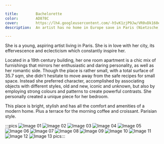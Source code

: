 ```yaml
---

title:        Bachelorette
color:        AD878C
cover:        https://lh4.googleusercontent.com/-h5vK1zjP9Jw/VR0vDk160eI/AAAAAAAAF1w/6rsIevo4_DE/s0/Bachelorette-image-05__by_interiordelight.ro.jpg
description:  An artist has no home in Europe save in Paris (Nietzsche)

---
```

She is a young, aspiring artist living in Paris. She is in love with her city, its effervescence and eclecticism which constantly inspire her.

Located in a 19th century building, her one room apartment is a chic mix of furnishings that mirrors her enthusiastic and daring personality, as well as her romantic side. Though the place is rather small, with a total surface of 35.7 sqm, she didn't hesitate to move away from the safe recipes for small space. Instead she preferred character, accomplished by  associating objects with different styles, old and new, iconic and unknown, but also by employing strong colours and patterns to create powerful contrasts. She personally created a unique piece for her bedroom.

This place is bright, stylish and has all the comfort and amenities of a modern home. Plus a terrace for the morning coffee and croissant. Parisian style.

:::pics
![Image 01](jpg)
![Image 02](jpg)
![Image 03](jpg)
![Image 04](jpg)
![Image 05](jpg)
![Image 06](jpg)
![Image 07](jpg)
![Image 08](jpg)
![Image 09](jpg)
![Image 10](jpg)
![Image 11](jpg)
![Image 12](jpg)
![Image 13](jpg)
pics:::
